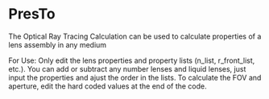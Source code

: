 # PresTo
The Optical Ray Tracing Calculation can be used to calculate properties of a lens assembly in any medium

For Use:
Only edit the lens properties and property lists (n_list, r_front_list, etc.). You can add or subtract any number lenses and liquid lenses, just input the properties and ajust the order in the lists. To calculate the FOV and aperture, edit the hard coded values at the end of the code. 

